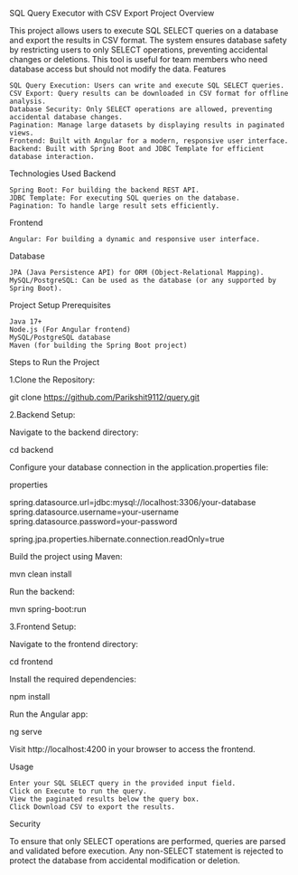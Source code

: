 SQL Query Executor with CSV Export
Project Overview

This project allows users to execute SQL SELECT queries on a database and export the results in CSV format. The system ensures database safety by restricting users to only SELECT operations, preventing accidental changes or deletions. This tool is useful for team members who need database access but should not modify the data.
Features

    SQL Query Execution: Users can write and execute SQL SELECT queries.
    CSV Export: Query results can be downloaded in CSV format for offline analysis.
    Database Security: Only SELECT operations are allowed, preventing accidental database changes.
    Pagination: Manage large datasets by displaying results in paginated views.
    Frontend: Built with Angular for a modern, responsive user interface.
    Backend: Built with Spring Boot and JDBC Template for efficient database interaction.


Technologies Used
Backend

    Spring Boot: For building the backend REST API.
    JDBC Template: For executing SQL queries on the database.
    Pagination: To handle large result sets efficiently.

Frontend

    Angular: For building a dynamic and responsive user interface.

Database

    JPA (Java Persistence API) for ORM (Object-Relational Mapping).
    MySQL/PostgreSQL: Can be used as the database (or any supported by Spring Boot).

Project Setup
Prerequisites

    Java 17+
    Node.js (For Angular frontend)
    MySQL/PostgreSQL database
    Maven (for building the Spring Boot project)

Steps to Run the Project

1.Clone the Repository:

git clone https://github.com/Parikshit9112/query.git

2.Backend Setup:

Navigate to the backend directory:

cd backend

Configure your database connection in the application.properties  file:

properties

spring.datasource.url=jdbc:mysql://localhost:3306/your-database
spring.datasource.username=your-username
spring.datasource.password=your-password

spring.jpa.properties.hibernate.connection.readOnly=true

Build the project using Maven:

mvn clean install

Run the backend:

mvn spring-boot:run

3.Frontend Setup:

Navigate to the frontend directory:


cd frontend

Install the required dependencies:

npm install

Run the Angular app:

ng serve

Visit http://localhost:4200 in your browser to access the frontend.

Usage

    Enter your SQL SELECT query in the provided input field.
    Click on Execute to run the query.
    View the paginated results below the query box.
    Click Download CSV to export the results.

Security

To ensure that only SELECT operations are performed, queries are parsed and validated before execution. Any non-SELECT statement is rejected to protect the database from accidental modification or deletion.
